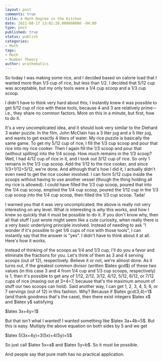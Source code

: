 ```yaml
---
layout: post
comments: true
title: A Math Degree in the Kitchen
date: 2011-08-17 13:02:20.000000000 -04:00
type: post
published: true
status: publish
categories:
- Math
tags:
- Math
- Number Theory
author: wrathematics
---
```



So today I was making some rice, and I decided based on calorie load
that I wanted more than 1/3 cup of rice, but less than 1/2. I decided
that 5/12 cup was acceptable, but my only tools were a 1/4 cup scoop and
a 1/3 cup scoop.

I didn't have to think very hard about this; I instantly knew it was
possible to get 5/12 cup of rice with these tools, because 4 and 3 are
relatively prime--i.e., they share no common factors. More on this in a
minute, but first, how to do it.

It's a very uncomplicated idea, and it should look very similar to the
Diehard 3 water puzzle. In the film, John McClain has a 3 liter jug and
a 5 liter jug, and wants to get exactly 4 liters of water. My rice
puzzle is basically the same game. To get my 5/12 cup of rice, I fill
the 1/3 cup scoop and pour that rice into my rice cooker. Then I again
fill the 1/3 scoop and pour that (without spilling) into the 1/4 scoop.
How much remains in the 1/3 scoop? Well, I had 4/12 cup of rice in it,
and I took out 3/12 cup of rice. So only 1 remains in the 1/3 cup scoop.
Add the 1/12 to the rice cooker, and since 1/3+1/12=5/12, we're done.
And although that's how I did it, I actually didn't even need to get the
rice cooker involved. I can form 5/12 cups inside the scoops without
having to use another vessel (though the thing holding all my rice is
allowed). I could have filled the 1/3 cup scoop, poured that into the
1/4 cup scoop, emptied the 1/4 cup scoop, poured the 1/12 cup in the 1/3
cup scoop into the 1/4 cup scoop, then filled the 1/3 cup scoop. Tada!

I warned you that it was very uncomplicated; the above is really not
very interesting on any level. What *is* interesting is *why* this
works, and how I knew so quickly that it must be possible to do it. If
you don't know why, then all that stuff I just wrote might seem like a
cute curiosity, when really there is a very basic underlying principle
involved. Instead of needing to ask "I wonder if it's possible to get
1/6 cups of rice with those tools", I can instantly say that the answer
is "yes". I didn't have to think about it at all. Here's how it works.

Instead of thinking of the scoops as 1/4 and 1/3 cup, I'll do you a
favor and eliminate the fractions for you. Let's think of them as 3 and
4 serving scoops (out of 12), respectively. Believe it or not, we're
almost done. As it turns out, if the greatest common divisor (written
\$latex gcd\$) of these two values (in this case 3 and 4 from 1/4 cup
and 1/3 cup scoops, respectively) is 1, then it's possible to get any of
1/12, 2/12, 3/12, 4/12, 5/12, 6/12, or 7/12 cups of rice (maxing out at
3+4=7, because that's the maximum amount of stuff our two scoops can
hold). Said another way, I can get 1, 2, 3, 4, 5, 6, or 7 servings (out
of 12) in this fashion. Why? Because if \$latex gcd(3,4)=1\$ (and thank
goodness that's the case), then there exist integers \$latex x\$ and
\$latex y\$ satisfying

\$latex 3x+4y=1\$

But that isn't what I wanted! I wanted something like \$latex 3a+4b=5\$.
But this is easy. Multiply the above equation on both sides by 5 and we
get

\$latex 5(3x+4y)=3(5x)+4(5y)=5\$

So just call \$latex 5x=a\$ and \$latex 5y=b\$. So it must be possible.

And people say that pure math has no practical application.
